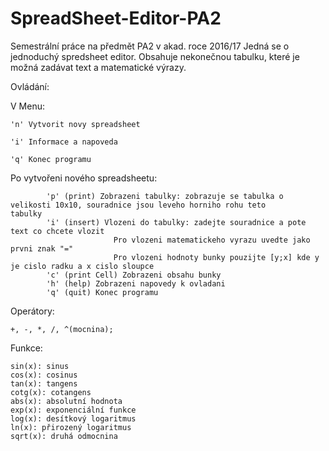 # SpreadSheet-Editor-PA2
Semestrální práce na předmět PA2 v akad. roce 2016/17
Jedná se o jednoduchý spredsheet editor. Obsahuje nekonečnou tabulku, které je možná zadávat text a matematické výrazy.

Ovládání:

V Menu:

    'n' Vytvorit novy spreadsheet
    
    'i' Informace a napoveda
    
    'q' Konec programu
    
Po vytvořeni nového spreadsheetu:

            'p' (print) Zobrazeni tabulky: zobrazuje se tabulka o velikosti 10x10, souradnice jsou leveho horniho rohu teto             tabulky
            'i' (insert) Vlozeni do tabulky: zadejte souradnice a pote text co chcete vlozit
                           Pro vlozeni matematickeho vyrazu uvedte jako prvni znak "="
                           Pro vlozeni hodnoty bunky pouzijte [y;x] kde y je cislo radku a x cislo sloupce
            'c' (print Cell) Zobrazeni obsahu bunky
            'h' (help) Zobrazeni napovedy k ovladani
            'q' (quit) Konec programu

Operátory:

    +, -, *, /, ^(mocnina);

Funkce:

    sin(x): sinus
    cos(x): cosinus
    tan(x): tangens
    cotg(x): cotangens
    abs(x): absolutní hodnota
    exp(x): exponenciální funkce
    log(x): desítkový logaritmus
    ln(x): přirozený logaritmus
    sqrt(x): druhá odmocnina

